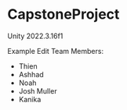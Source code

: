 # CapstoneProject
Unity 2022.3.16f1

Example Edit 
Team Members:
 * Thien
 * Ashhad
 * Noah
 * Josh Muller
 * Kanika

